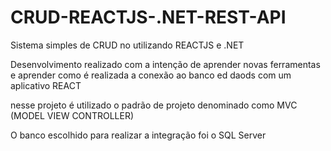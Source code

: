 # CRUD-REACTJS-.NET-REST-API

Sistema simples de CRUD no utilizando REACTJS e .NET 

Desenvolvimento realizado com a intenção de aprender novas ferramentas e aprender como é realizada a conexão ao banco ed daods com um aplicativo REACT

nesse projeto é utilizado o padrão de projeto denominado como MVC (MODEL VIEW CONTROLLER)

O banco escolhido para realizar a integração foi o SQL Server
